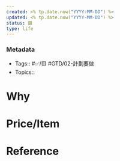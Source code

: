 ```yaml
---
created: <% tp.date.now("YYYY-MM-DD") %>
updated: <% tp.date.now("YYYY-MM-DD") %>
status: 🟥
type: life
---
```

### Metadata
- Tags:: #✅/🟨 #GTD/02-計劃要做 
- Topics:: 

# Why

# Price/Item

# Reference
